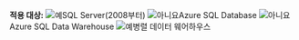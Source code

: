 <Token>**적용 대상:** ![예](media/yes.png)SQL Server(2008부터) ![아니요](media/no.png)Azure SQL Database ![아니요](media/no.png)Azure SQL Data Warehouse ![예](media/yes.png)병렬 데이터 웨어하우스 </Token>

